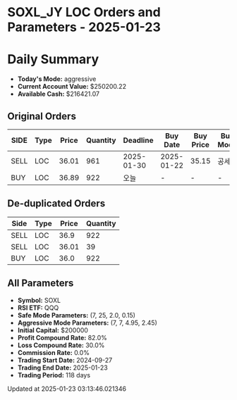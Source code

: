 # SOXL_JY LOC Orders and Parameters - 2025-01-23

# Daily Summary

- **Today's Mode:** aggressive
- **Current Account Value:** $250200.22
- **Available Cash:** $216421.07

## Original Orders

| SIDE | Type | Price | Quantity | Deadline | Buy Date | Buy Price | Buy Mode |
|------|------|-------|----------|----------|----------|-----------|----------|
| SELL | LOC | 36.01 | 961 | 2025-01-30 | 2025-01-22 | 35.15 | 공세 |
| BUY | LOC | 36.89 | 922 | 오늘 | - | - | - |

## De-duplicated Orders

| Side | Type | Price | Quantity |
|------|------|-------|----------|
| SELL | LOC | 36.9 | 922 |
| SELL | LOC | 36.01 | 39 |
| BUY | LOC | 36.0 | 922 |

## All Parameters

- **Symbol:** SOXL
- **RSI ETF:** QQQ
- **Safe Mode Parameters:** (7, 25, 2.0, 0.15)
- **Aggressive Mode Parameters:** (7, 7, 4.95, 2.45)
- **Initial Capital:** $200000
- **Profit Compound Rate:** 82.0%
- **Loss Compound Rate:** 30.0%
- **Commission Rate:** 0.0%
- **Trading Start Date:** 2024-09-27
- **Trading End Date:** 2025-01-23
- **Trading Period:** 118 days

Updated at 2025-01-23 03:13:46.021346
